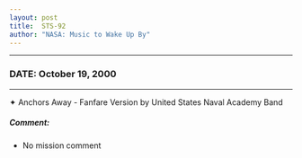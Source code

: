 ```yaml
---
layout: post
title:  STS-92
author: "NASA: Music to Wake Up By"
---
```


----
### DATE: October 19, 2000
----
✦ Anchors Away - Fanfare Version by United States Naval Academy Band

##### Comment:
* No mission comment
